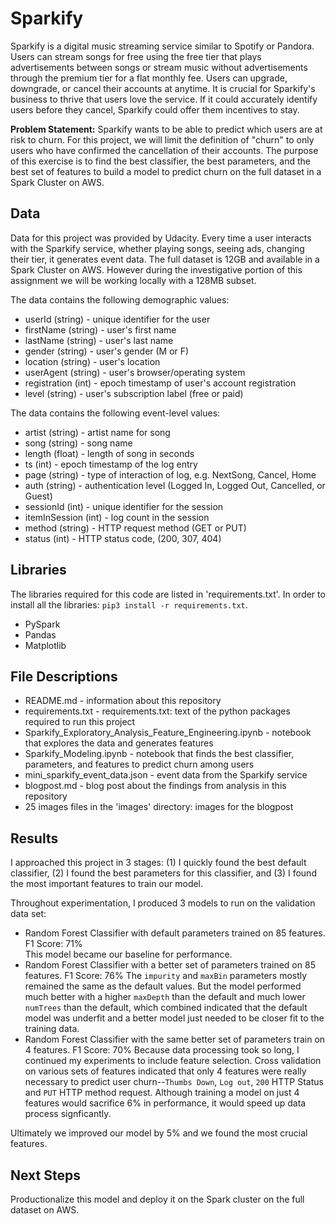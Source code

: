 # Sparkify  
Sparkify is a digital music streaming service similar to Spotify or Pandora. Users can stream songs for free using the free tier that plays advertisements between songs or stream music without advertisements through the premium tier for a flat monthly fee. Users can upgrade, downgrade, or cancel their accounts at anytime. It is crucial for Sparkify's business to thrive that users love the service. If it could accurately identify users before they cancel, Sparkify could offer them incentives to stay.   
  
**Problem Statement:** Sparkify wants to be able to predict which users are at risk to churn. For this project, we will limit the definition of "churn" to only users who have confirmed the cancellation of their accounts.  The purpose of this exercise is to find the best classifier, the best parameters, and the best set of features to build a model to predict churn on the full dataset in a Spark Cluster on AWS. 
  
   
## Data  
Data for this project was provided by Udacity.  Every time a user interacts with the Sparkify service, whether playing songs, seeing ads, changing their tier, it generates event data. The full dataset is 12GB and available in a Spark Cluster on AWS. However during the investigative portion of this assignment we will be working locally with a 128MB subset.  
  
The data contains the following demographic values:  
- userId (string) - unique identifier for the user  
- firstName (string) - user's first name  
- lastName (string) - user's last name  
- gender (string) - user's gender (M or F)  
- location (string) - user's location  
- userAgent (string) - user's browser/operating system  
- registration (int) - epoch timestamp of user's account registration  
- level (string) - user's subscription label (free or paid)  
  
The data contains the following event-level values:  
- artist (string) - artist name for song  
- song (string) - song name  
- length (float) - length of song in seconds  
- ts (int) - epoch timestamp of the log entry  
- page (string) - type of interaction of log, e.g. NextSong, Cancel, Home  
- auth (string) - authentication level (Logged In, Logged Out, Cancelled, or Guest)  
- sessionId (int) - unique identifier for the session  
- itemInSession (int) - log count in the session  
- method (string) - HTTP request method (GET or PUT)  
- status (int) - HTTP status code, (200, 307, 404)   
  
  
## Libraries  
The libraries required for this code are listed in 'requirements.txt'. In order to install all the libraries: `pip3 install -r requirements.txt`.  
- PySpark  
- Pandas  
- Matplotlib  
  
  
## File Descriptions  
- README.md - information about this repository  
- requirements.txt - requirements.txt: text of the python packages required to run this project  
- Sparkify_Exploratory_Analysis_Feature_Engineering.ipynb - notebook that explores the data and generates features     
- Sparkify_Modeling.ipynb - notebook that finds the best classifier, parameters, and features to predict churn among users  
- mini_sparkify_event_data.json - event data from the Sparkify service   
- blogpost.md - blog post about the findings from analysis in this repository  
- 25 images files in the 'images' directory: images for the blogpost
  
  
## Results  
I approached this project in 3 stages: (1) I quickly found the best default classifier, (2) I found the best parameters for this classifier, and (3) I found the most important features to train our model. 
  
Throughout experimentation, I produced 3 models to run on the validation data set:  
- Random Forest Classifier with default parameters trained on 85 features. F1 Score: 71%  
This model became our baseline for performance. 
- Random Forest Classifier with a better set of parameters trained on 85 features. F1 Score: 76%
The `impurity` and `maxBin` parameters mostly remained the same as the default values. But the model performed much better with  a higher `maxDepth`  than the default and much lower `numTrees` than the default, which combined indicated that the default model was underfit and a better model just needed to be closer fit to the training data.
- Random Forest Classifier with the same better set of parameters train on 4 features. F1 Score: 70% 
Because data processing took so long, I continued my experiments to include feature selection. Cross validation on various sets of features indicated that only 4 features were really necessary to predict user churn--`Thumbs Down`, `Log out`, `200` HTTP Status and `PUT` HTTP method request. Although training a model on just 4 features would sacrifice 6% in performance, it would speed up data process signficantly. 
  
Ultimately we improved our model by 5% and we found the most crucial features.
  
  
## Next Steps  
Productionalize this model and deploy it on the Spark cluster on the full dataset on AWS.  